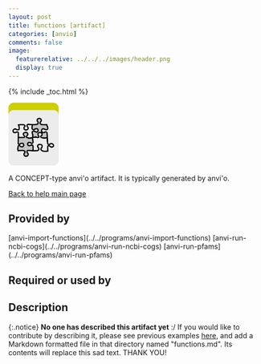 ```yaml
---
layout: post
title: functions [artifact]
categories: [anvio]
comments: false
image:
  featurerelative: ../../../images/header.png
  display: true
---
```



{% include _toc.html %}


<img src="../../images/icons/CONCEPT.png" alt="CONCEPT" style="width:100px; border:none" />

A CONCEPT-type anvi'o artifact. It is typically generated by anvi'o.

[Back to help main page](../../)

## Provided by


<p style="text-align: left" markdown="1"><span class="artifact-p">[anvi-import-functions](../../programs/anvi-import-functions)</span> <span class="artifact-p">[anvi-run-ncbi-cogs](../../programs/anvi-run-ncbi-cogs)</span> <span class="artifact-p">[anvi-run-pfams](../../programs/anvi-run-pfams)</span></p>


## Required or used by

<p style="text-align: left" markdown="1"></p>

## Description

{:.notice}
**No one has described this artifact yet** :/ If you would like to contribute by describing it, please see previous examples [here](https://github.com/merenlab/anvio/tree/master/anvio/docs/artifacts), and add a Markdown formatted file in that directory named "functions.md". Its contents will replace this sad text. THANK YOU!

